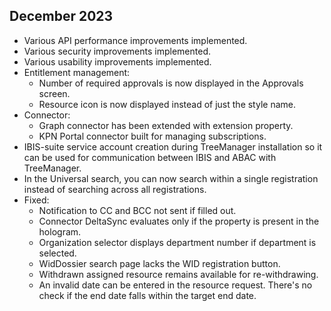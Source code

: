## December 2023

- Various API performance improvements implemented.
- Various security improvements implemented.
- Various usability improvements implemented.
- Entitlement management:
  - Number of required approvals is now displayed in the Approvals screen.
  - Resource icon is now displayed instead of just the style name.
- Connector:
  - Graph connector has been extended with extension property.
  - KPN Portal connector built for managing subscriptions.
- IBIS-suite service account creation during TreeManager installation so it can be used for communication between IBIS and ABAC with TreeManager.
- In the Universal search, you can now search within a single registration instead of searching across all registrations.
- Fixed:
  - Notification to CC and BCC not sent if filled out.
  - Connector DeltaSync evaluates only if the property is present in the hologram.
  - Organization selector displays department number if department is selected.
  - WidDossier search page lacks the WID registration button.
  - Withdrawn assigned resource remains available for re-withdrawing.
  - An invalid date can be entered in the resource request. There's no check if the end date falls within the target end date.
